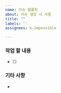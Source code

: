 ```yaml
---
name: 이슈 템플릿
about: 이슈 생성 시 사용
title: ""
labels: ''
assignees: k-impossible

---
```


### 작업 할 내용
- [ ]

### 기타 사항
-
